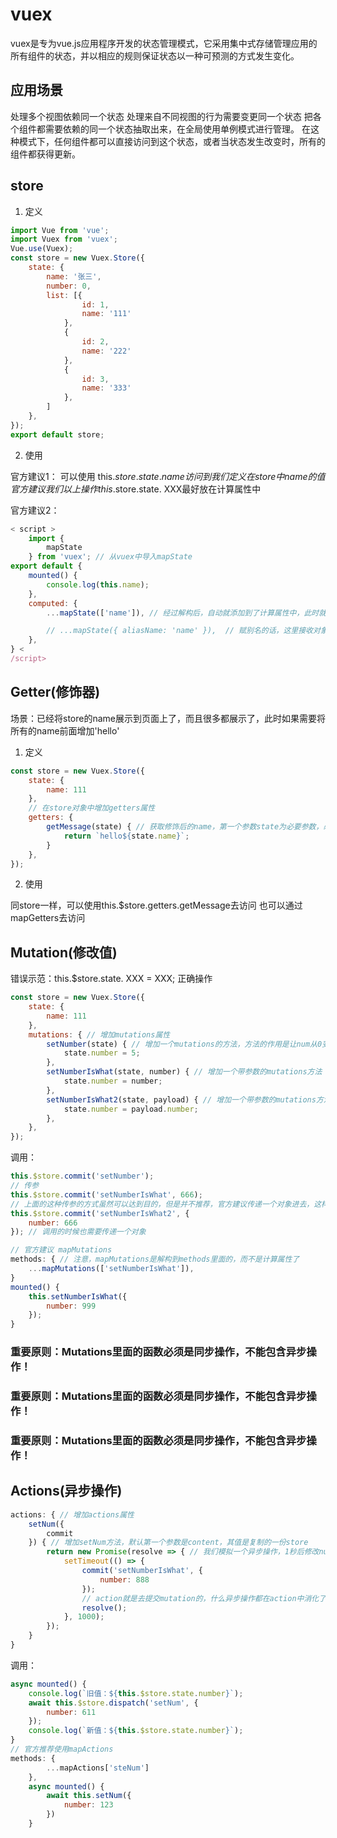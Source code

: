 # vuex

vuex是专为vue.js应用程序开发的状态管理模式，它采用集中式存储管理应用的所有组件的状态，并以相应的规则保证状态以一种可预测的方式发生变化。

## 应用场景

处理多个视图依赖同一个状态
处理来自不同视图的行为需要变更同一个状态
把各个组件都需要依赖的同一个状态抽取出来，在全局使用单例模式进行管理。
在这种模式下，任何组件都可以直接访问到这个状态，或者当状态发生改变时，所有的组件都获得更新。

## store

1. 定义

``` javascript
import Vue from 'vue';
import Vuex from 'vuex';
Vue.use(Vuex);
const store = new Vuex.Store({
    state: {
        name: '张三',
        number: 0,
        list: [{
                id: 1,
                name: '111'
            },
            {
                id: 2,
                name: '222'
            },
            {
                id: 3,
                name: '333'
            },
        ]
    },
});
export default store;
```

2. 使用

官方建议1：
可以使用 this.$store.state.name 访问到我们定义在store中name的值
官方建议我们以上操作this.$store.state. XXX最好放在计算属性中

官方建议2：

``` javascript
< script >
    import {
        mapState
    } from 'vuex'; // 从vuex中导入mapState
export default {
    mounted() {
        console.log(this.name);
    },
    computed: {
        ...mapState(['name']), // 经过解构后，自动就添加到了计算属性中，此时就可以直接像访问计算属性一样访问它

        // ...mapState({ aliasName: 'name' }),  // 赋别名的话，这里接收对象，而不是数组
    },
} <
/script>
```

## Getter(修饰器)

场景：已经将store的name展示到页面上了，而且很多都展示了，此时如果需要将所有的name前面增加'hello' 

1. 定义

``` javascript
const store = new Vuex.Store({
    state: {
        name: 111
    },
    // 在store对象中增加getters属性
    getters: {
        getMessage(state) { // 获取修饰后的name，第一个参数state为必要参数，必须写在形参上
            return `hello${state.name}`;
        }
    },
});
```

2. 使用

同store一样，可以使用this.$store.getters.getMessage去访问
也可以通过mapGetters去访问

## Mutation(修改值)

错误示范：this.$store.state. XXX = XXX; 
正确操作

``` javascript
const store = new Vuex.Store({
    state: {
        name: 111
    },
    mutations: { // 增加mutations属性
        setNumber(state) { // 增加一个mutations的方法，方法的作用是让num从0变成5，state是必须默认参数
            state.number = 5;
        },
        setNumberIsWhat(state, number) { // 增加一个带参数的mutations方法
            state.number = number;
        },
        setNumberIsWhat2(state, payload) { // 增加一个带参数的mutations方法，并且官方建议payload为一个对象
            state.number = payload.number;
        },
    },
});
```

调用：

``` javascript
this.$store.commit('setNumber');
// 传参
this.$store.commit('setNumberIsWhat', 666);
// 上面的这种传参的方式虽然可以达到目的，但是并不推荐，官方建议传递一个对象进去，这样看起来更美观，对象的名字你可以随意命名，但我们一般命名为payload
this.$store.commit('setNumberIsWhat2', {
    number: 666
}); // 调用的时候也需要传递一个对象

// 官方建议 mapMutations
methods: { // 注意，mapMutations是解构到methods里面的，而不是计算属性了
    ...mapMutations(['setNumberIsWhat']),
}
mounted() {
    this.setNumberIsWhat({
        number: 999
    });
}
```

### 重要原则：Mutations里面的函数必须是同步操作，不能包含异步操作！

### 重要原则：Mutations里面的函数必须是同步操作，不能包含异步操作！

### 重要原则：Mutations里面的函数必须是同步操作，不能包含异步操作！

## Actions(异步操作)

``` javascript
actions: { // 增加actions属性
    setNum({
        commit
    }) { // 增加setNum方法，默认第一个参数是content，其值是复制的一份store
        return new Promise(resolve => { // 我们模拟一个异步操作，1秒后修改number为888
            setTimeout(() => {
                commit('setNumberIsWhat', {
                    number: 888
                });
                // action就是去提交mutation的，什么异步操作都在action中消化了，最后再去提交mutation的。
                resolve();
            }, 1000);
        });
    }
}
```

调用：

``` javascript
async mounted() {
    console.log(`旧值：${this.$store.state.number}`);
    await this.$store.dispatch('setNum', {
        number: 611
    });
    console.log(`新值：${this.$store.state.number}`);
}
// 官方推荐使用mapActions
methods: {
        ...mapActions['steNum']
    },
    async mounted() {
        await this.setNum({
            number: 123
        })
    }
```
